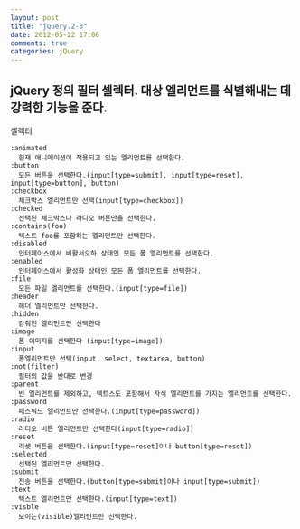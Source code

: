 ```yaml
---
layout: post
title: "jQuery.2-3"
date: 2012-05-22 17:06
comments: true
categories: jQuery
---
```


## jQuery 정의 필터 셀렉터. 대상 엘리먼트를 식별해내는 데 강력한 기능을 준다.

셀렉터

    :animated
      현재 애니메이션이 적용되고 있는 엘리먼트를 선택한다.
    :button
      모든 버튼을 선택한다.(input[type=submit], input[type=reset], input[type=button], button)
    :checkbox
      체크박스 엘리먼트만 선택(input[type=checkbox])
    :checked
      선택된 체크박스나 라디오 버튼만을 선택한다.
    :contains(foo)
      텍스트 foo를 포함하는 엘리먼트만 선택한다.
    :disabled
      인터페이스에서 비활서오하 상태인 모든 폼 엘리먼트를 선택한다.
    :enabled
      인터페이스에서 활성화 상태인 모든 폼 엘리먼트를 선택한다.
    :file
      모든 파일 엘리먼트를 선택한다.(input[type=file])
    :header
      헤더 엘리먼트만 선택한다.
    :hidden
      감춰진 엘리먼트만 선택한다
    :image
      폼 이미지를 선택한다 (input[type=image])
    :input
      폼엘리먼트만 선택(input, select, textarea, button)
    :not(filter)
      필터의 값을 반대로 변경
    :parent
      빈 엘리먼트를 제외하고, 텍트스도 포함해서 자식 엘리먼트를 가지는 엘리먼트를 선택한다.
    :password
      패스워드 엘리먼트만 선택한다.(input[type=password])
    :radio
      라디오 버튼 엘리먼트만 선택한다(input[type=radio])
    :reset
      리셋 버튼을 선택한다.(input[type=reset]이나 button[type=reset])
    :selected
      선택된 엘리먼트만 선택한다.
    :submit
      전송 버튼을 선택한다.(button[type=submit]이나 input[type=submit])
    :text
      텍스트 엘리먼트만 선택한다.(input[type=text])
    :visble
      보이는(visible)엘리먼트만 선택한다.
